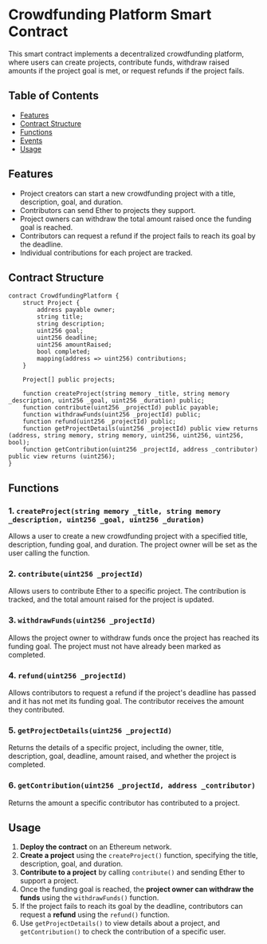 Crowdfunding Platform Smart Contract
====================================

This smart contract implements a decentralized crowdfunding platform, where users can create projects, contribute funds, withdraw raised amounts if the project goal is met, or request refunds if the project fails.

Table of Contents
-----------------

*   [Features](#features)
*   [Contract Structure](#contract-structure)
*   [Functions](#functions)
*   [Events](#events)
*   [Usage](#usage)

Features
--------

*   Project creators can start a new crowdfunding project with a title, description, goal, and duration.
*   Contributors can send Ether to projects they support.
*   Project owners can withdraw the total amount raised once the funding goal is reached.
*   Contributors can request a refund if the project fails to reach its goal by the deadline.
*   Individual contributions for each project are tracked.

Contract Structure
------------------

    
    contract CrowdfundingPlatform {
        struct Project {
            address payable owner;
            string title;
            string description;
            uint256 goal;
            uint256 deadline;
            uint256 amountRaised;
            bool completed;
            mapping(address => uint256) contributions;
        }
    
        Project[] public projects;
    
        function createProject(string memory _title, string memory _description, uint256 _goal, uint256 _duration) public;
        function contribute(uint256 _projectId) public payable;
        function withdrawFunds(uint256 _projectId) public;
        function refund(uint256 _projectId) public;
        function getProjectDetails(uint256 _projectId) public view returns (address, string memory, string memory, uint256, uint256, uint256, bool);
        function getContribution(uint256 _projectId, address _contributor) public view returns (uint256);
    }
    

Functions
---------

### 1\. `createProject(string memory _title, string memory _description, uint256 _goal, uint256 _duration)`

Allows a user to create a new crowdfunding project with a specified title, description, funding goal, and duration. The project owner will be set as the user calling the function.

### 2\. `contribute(uint256 _projectId)`

Allows users to contribute Ether to a specific project. The contribution is tracked, and the total amount raised for the project is updated.

### 3\. `withdrawFunds(uint256 _projectId)`

Allows the project owner to withdraw funds once the project has reached its funding goal. The project must not have already been marked as completed.

### 4\. `refund(uint256 _projectId)`

Allows contributors to request a refund if the project's deadline has passed and it has not met its funding goal. The contributor receives the amount they contributed.

### 5\. `getProjectDetails(uint256 _projectId)`

Returns the details of a specific project, including the owner, title, description, goal, deadline, amount raised, and whether the project is completed.

### 6\. `getContribution(uint256 _projectId, address _contributor)`

Returns the amount a specific contributor has contributed to a project.

Usage
-----

1.  **Deploy the contract** on an Ethereum network.
2.  **Create a project** using the `createProject()` function, specifying the title, description, goal, and duration.
3.  **Contribute to a project** by calling `contribute()` and sending Ether to support a project.
4.  Once the funding goal is reached, the **project owner can withdraw the funds** using the `withdrawFunds()` function.
5.  If the project fails to reach its goal by the deadline, contributors can request a **refund** using the `refund()` function.
6.  Use `getProjectDetails()` to view details about a project, and `getContribution()` to check the contribution of a specific user.